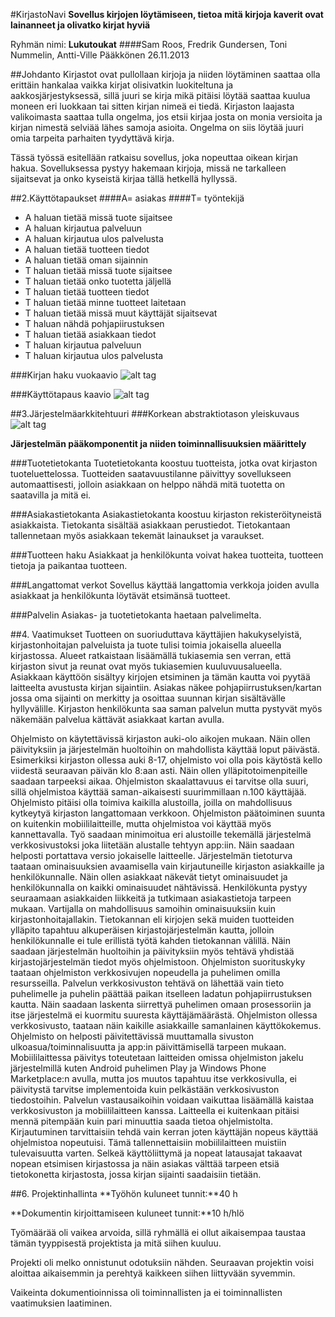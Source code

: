 #KirjastoNavi
**Sovellus kirjojen löytämiseen, tietoa mitä kirjoja kaverit ovat lainanneet ja olivatko kirjat hyviä**

Ryhmän nimi: **Lukutoukat**
####Sam Roos, Fredrik Gundersen, Toni Nummelin, Antti-Ville Pääkkönen
26.11.2013

##Johdanto
Kirjastot ovat pullollaan kirjoja ja niiden löytäminen saattaa olla erittäin hankalaa vaikka kirjat olisivatkin luokiteltuna ja aakkosjärjestyksessä, sillä juuri se kirja mikä pitäisi löytää saattaa kuulua moneen eri luokkaan tai sitten kirjan nimeä ei tiedä. Kirjaston laajasta valikoimasta saattaa tulla ongelma, jos etsii kirjaa josta on monia versioita ja kirjan nimestä selviää lähes samoja asioita. Ongelma on siis löytää juuri omia tarpeita parhaiten tyydyttävä kirja.


Tässä työssä esitellään ratkaisu sovellus, joka nopeuttaa oikean kirjan hakua. Sovelluksessa pystyy hakemaan kirjoja, missä ne tarkalleen sijaitsevat ja onko kyseistä kirjaa tällä hetkellä hyllyssä.


##2.Käyttötapaukset
####A= asiakas
####T= työntekijä
-	A haluan tietää missä tuote sijaitsee
-	A haluan kirjautua palveluun
-	A haluan kirjautua ulos palvelusta
-	A haluan tietää tuotteen tiedot
-	A haluan tietää oman sijainnin
-	T haluan tietää missä tuote sijaitsee
-	T haluan tietää onko tuotetta jäljellä
-	T haluan tietää tuotteen tiedot
-	T haluan tietää minne tuotteet laitetaan
-	T haluan tietää missä muut käyttäjät sijaitsevat
-	T haluan nähdä pohjapiirustuksen
-	T haluan tietää asiakkaan tiedot
-	T haluan kirjautua palveluun
-	T haluan kirjautua ulos palvelusta


###Kirjan haku vuokaavio
![alt tag](http://users.metropolia.fi/~samr/kauppa_projekti/KauppaNavi/flowchart.jpg)

###Käyttötapaus kaavio
![alt tag](http://users.metropolia.fi/~fredrikg/ohjelmisto/käyttötapauskaavio.png)

##3.Järjestelmäarkkitehtuuri
###Korkean abstraktiotason yleiskuvaus
![alt tag](http://users.metropolia.fi/~toninu/abstraktio1.PNG)

**Järjestelmän pääkomponentit ja niiden toiminnallisuuksien määrittely**

###Tuotetietokanta
Tuotetietokanta koostuu tuotteista, jotka ovat kirjaston tuoteluettelossa. Tuotteiden saatavuustilanne päivittyy sovellukseen automaattisesti, jolloin asiakkaan on helppo nähdä mitä tuotetta on saatavilla ja mitä ei. 

###Asiakastietokanta
Asiakastietokanta koostuu kirjaston rekisteröityneistä asiakkaista. Tietokanta sisältää asiakkaan perustiedot. Tietokantaan tallennetaan myös asiakkaan tekemät lainaukset ja varaukset.

###Tuotteen haku
Asiakkaat ja henkilökunta voivat hakea tuotteita, tuotteen tietoja ja paikantaa tuotteen.

###Langattomat verkot
Sovellus käyttää langattomia verkkoja joiden avulla asiakkaat ja henkilökunta löytävät etsimänsä tuotteet.

###Palvelin
Asiakas- ja tuotetietokanta haetaan palvelimelta.

##4. Vaatimukset
Tuotteen on suoriuduttava käyttäjien hakukyselyistä, kirjastonhoitajan palveluista ja tuote tulisi toimia jokaisella alueella kirjastossa. Alueet ratkaistaan lisäämällä tukiasemia sen verran, että kirjaston sivut ja reunat ovat myös tukiasemien kuuluvuusalueella. Asiakkaan käyttöön sisältyy kirjojen etsiminen ja tämän kautta voi pyytää laitteelta avustusta kirjan sijaintiin. Asiakas näkee pohjapiirrustuksen/kartan jossa oma sijainti on merkitty ja osoittaa suunnan kirjan sisältävälle hyllyvälille. Kirjaston henkilökunta saa saman palvelun mutta pystyvät myös näkemään palvelua kättävät asiakkaat kartan avulla.

Ohjelmisto on käytettävissä kirjaston auki-olo aikojen mukaan. Näin ollen päivityksiin ja järjestelmän huoltoihin on mahdollista käyttää loput päivästä. Esimerkiksi kirjaston ollessa auki 8-17, ohjelmisto voi olla pois käytöstä kello viidestä seuraavan päivän klo 8:aan asti. Näin ollen ylläpitotoimenpiteille saadaan tarpeeksi aikaa.
Ohjelmiston skaalattavuus ei tarvitse olla suuri, sillä ohjelmistoa käyttää saman-aikaisesti suurimmillaan n.100 käyttäjää.
Ohjelmisto pitäisi olla toimiva kaikilla alustoilla, joilla on mahdollisuus kytkeytyä kirjaston langattomaan verkkoon. Ohjelmiston päätoiminen suunta on kuitenkin mobiililaitteille, mutta ohjelmistoa voi käyttää myös kannettavalla.
Työ saadaan minimoitua eri alustoille tekemällä järjestelmä verkkosivustoksi joka liitetään alustalle tehtyyn app:iin. Näin saadaan helposti portattava versio jokaiselle laitteelle.
Järjestelmän tietoturva taataan ominaisuuksien avaamisella vain kirjautuneille kirjaston asiakkaille ja henkilökunnalle. Näin ollen asiakkaat näkevät tietyt ominaisuudet ja henkilökunnalla on kaikki ominaisuudet nähtävissä. Henkilökunta pystyy seuraamaan asiakkaiden liikkeitä ja tutkimaan asiakastietoja tarpeen mukaan. Vartijalla on mahdollisuus samoihin ominaisuuksiin kuin kirjastonhoitajallakin.
Tietokannan eli kirjojen sekä muiden tuotteiden ylläpito tapahtuu alkuperäisen kirjastojärjestelmän kautta, jolloin henkilökunnalle ei tule erillistä työtä kahden tietokannan välillä. Näin saadaan järjestelmän huoltoihin ja päivityksiin myös tehtävä yhdistää kirjastojärjestelmän tiedot myös ohjelmistoon.
Ohjelmiston suorituskyky taataan ohjelmiston verkkosivujen nopeudella ja puhelimen omilla resursseilla. Palvelun verkkosivuston tehtävä on lähettää vain tieto puhelimelle ja puhelin päättää paikan itselleen ladatun pohjapiirrustuksen kautta. Näin saadaan laskenta siirrettyä puhelimen omaan prosessoriin ja itse järjestelmä ei kuormitu suuresta käyttäjämäärästä.
Ohjelmiston ollessa verkkosivusto, taataan näin kaikille asiakkaille samanlainen käyttökokemus. Ohjelmisto on helposti päivitettävissä muuttamalla sivuston ulkoasua/toiminnalisuutta ja app:in päivittämisellä tarpeen mukaan. Mobiililaittessa päivitys toteutetaan laitteiden omissa ohjelmiston jakelu järjestelmillä kuten Android puhelimen Play ja Windows Phone Marketplace:n avulla, mutta jos muutos tapahtuu itse verkkosivulla, ei päivitystä tarvitse implementoida kuin pelkästään verkkosivuston tiedostoihin.
Palvelun vastausaikoihin voidaan vaikuttaa lisäämällä kaistaa verkkosivuston ja mobiililaitteen kanssa. Laitteella ei kuitenkaan pitäisi mennä pitempään kuin pari minuuttia saada tietoa ohjelmistolta. Kirjautuminen tarvittaisiin tehdä vain kerran joten käyttäjän nopeus käyttää ohjelmistoa nopeutuisi. Tämä tallennettaisiin mobiililaitteen muistiin tulevaisuutta varten. Selkeä käyttöliittymä ja nopeat latausajat takaavat nopean etsimisen kirjastossa ja näin asiakas välttää tarpeen etsiä tietokonetta kirjastosta, jossa kirjan sijainti saadaisiin tietään. 


##6. Projektinhallinta
**Työhön kuluneet tunnit:**40 h

**Dokumentin kirjoittamiseen kuluneet tunnit:**10 h/hlö

Työmäärää oli vaikea arvoida, sillä ryhmällä ei ollut aikaisempaa taustaa tämän tyyppisestä projektista ja mitä siihen kuuluu.

Projekti oli melko onnistunut odotuksiin nähden. Seuraavan projektin voisi aloittaa aikaisemmin ja perehtyä kaikkeen siihen liittyvään syvemmin.

Vaikeinta dokumentioinnissa oli toiminnallisten ja ei toiminnallisten vaatimuksien laatiminen.
